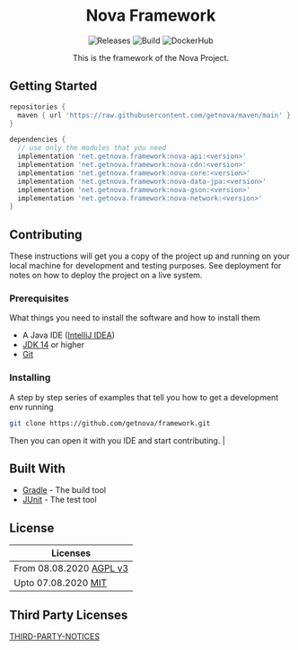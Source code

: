<h1 align="center">
    Nova Framework
</h1>
<p align="center">
    <a style="text-decoration:none" href="https://github.com/getnova/framework/releases">
        <img alt="Releases" src="https://img.shields.io/github/v/tag/getnova/framework?label=latest%20version&style=flat-square">
    </a>
    <a style="text-decoration:none" href="https://github.com/getnova/framework/actions">
        <img alt="Build" src="https://img.shields.io/github/workflow/status/getnova/framework/CI?label=CI&style=flat-square">
    </a>
    <a style="text-decoration:none" href="https://hub.docker.com/r/getnova/nova-framework">
        <img alt="DockerHub" src="https://img.shields.io/docker/pulls/getnova/nova-framework?style=flat-square">
    </a>
</p>
<p align="center">
    This is the framework of the Nova Project.
</p>

## Getting Started

````groovy
repositories {
  maven { url 'https://raw.githubusercontent.com/getnova/maven/main' }
}

dependencies {
  // use only the modules that you need
  implementation 'net.getnova.framework:nova-api:<version>'
  implementation 'net.getnova.framework:nova-cdn:<version>'
  implementation 'net.getnova.framework:nova-core:<version>'
  implementation 'net.getnova.framework:nova-data-jpa:<version>'
  implementation 'net.getnova.framework:nova-gson:<version>'
  implementation 'net.getnova.framework:nova-network:<version>'
}
````

## Contributing

These instructions will get you a copy of the project up and running on your local machine for development and testing
purposes. See deployment for notes on how to deploy the project on a live system.

### Prerequisites

What things you need to install the software and how to install them

* A Java IDE ([IntelliJ IDEA](https://www.jetbrains.com/idea/))
* [JDK 14](https://adoptopenjdk.net/index.html) or higher
* [Git](https://git-scm.com/)

### Installing

A step by step series of examples that tell you how to get a development env running

```sh
git clone https://github.com/getnova/framework.git
```

Then you can open it with you IDE and start contributing. |

## Built With

* [Gradle](https://gradle.org/) - The build tool
* [JUnit](https://junit.org/) - The test tool

## License

| Licenses                                                                                                              |
|-----------------------------------------------------------------------------------------------------------------------|
| From 08.08.2020 [AGPL v3](LICENSE)                                                                                    |
| Upto 07.08.2020 [MIT](https://github.com/getnova/framework/blob/9988969fdfdf69540b3cb54a04cd70b21457f1fc/LICENSE)  |

## Third Party Licenses

[THIRD-PARTY-NOTICES](THIRD-PARTY-NOTICES)
